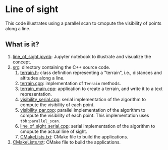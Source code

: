 # Line of sight

This code illustrates using a parallel scan to cmopute the visibility of
points along a line.

## What is it?

1. [line_of_sight.ipynb](line_of_sight.ipynb): Jupyter notebook to illustrate and visualize the concept.
1. [src](src): directory containing the C++ source code.
   1. [terrain.h](src/terrain.h): class definition representing a "terrain", i.e., distances and
      altitudes along a line.
   1. [terrain.cpp](src/terrain.cpp): implementation of `Terrain` methods.
   1. [terrain_main.cpp](src/terrain_main.cpp): application to create a terrain, and write it to a
      text representation.
   1. [visibility_serial.cpp](src/visibility_serial.cpp): serial implementation of the algorithm to compute
      the visibility of each point.
   1. [visibility_par.cpp](src/visibility_par.cpp): parallel implementation of the algorithm to compute
      the visibility of each point.  This implementation uses
      `tbb:parallel_scan`.
   1. [line_of_sight_serial.cpp](src/line_of_sight_serial.cpp): serial implementation of the algorithm to cmopute
      the actual line of sight.
   1. [CMakeLists.txt](src/CMakeLists.txt): CMake file to build the applications.
1. [CMakeLists.txt](CMakeLists.txt): CMake file to build the applications.
